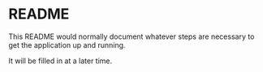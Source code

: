 # README

This README would normally document whatever steps are necessary to get the
application up and running.

It will be filled in at a later time.
